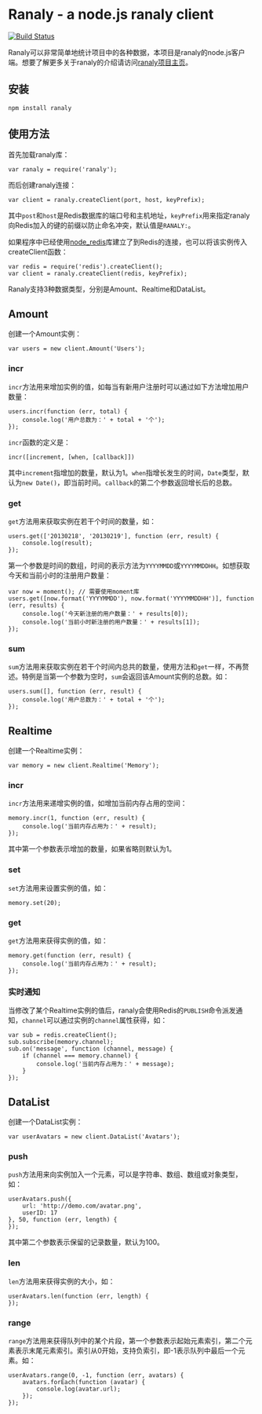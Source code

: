 # Ranaly - a node.js ranaly client
[![Build Status](https://travis-ci.org/luin/node_ranaly.png?branch=master)](https://travis-ci.org/luin/node_ranaly)

Ranaly可以非常简单地统计项目中的各种数据，本项目是ranaly的node.js客户端。想要了解更多关于ranaly的介绍请访问[ranaly项目主页](https://github.com/luin/ranaly)。

## 安装

	npm install ranaly

## 使用方法
首先加载ranaly库：
	
	var ranaly = require('ranaly');

而后创建ranaly连接：

	var client = ranaly.createClient(port, host, keyPrefix);

其中`post`和`host`是Redis数据库的端口号和主机地址，`keyPrefix`用来指定ranaly向Redis加入的键的前缀以防止命名冲突，默认值是`RANALY:`。

如果程序中已经使用[node_redis](https://github.com/mranney/node_redis)库建立了到Redis的连接，也可以将该实例传入createClient函数：

	var redis = require('redis').createClient();
	var client = ranaly.createClient(redis, keyPrefix);

Ranaly支持3种数据类型，分别是Amount、Realtime和DataList。
## Amount
创建一个Amount实例：

	var users = new client.Amount('Users');

### incr
`incr`方法用来增加实例的值，如每当有新用户注册时可以通过如下方法增加用户数量：
	
	users.incr(function (err, total) {
		console.log('用户总数为：' + total + '个');
	});

`incr`函数的定义是：

	incr([increment, [when, [callback]])

其中`increment`指增加的数量，默认为1。`when`指增长发生的时间，`Date`类型，默认为`new Date()`，即当前时间。`callback`的第二个参数返回增长后的总数。

### get
`get`方法用来获取实例在若干个时间的数量，如：

	users.get(['20130218', '20130219'], function (err, result) {
		console.log(result);
	});

第一个参数是时间的数组，时间的表示方法为`YYYYMMDD`或`YYYYMMDDHH`。如想获取今天和当前小时的注册用户数量：

	var now = moment(); // 需要使用moment库
	users.get([now.format('YYYYMMDD'), now.format('YYYYMMDDHH')], function (err, results) {
		console.log('今天新注册的用户数量：' + results[0]);
		console.log('当前小时新注册的用户数量：' + results[1]);
	});

### sum
`sum`方法用来获取实例在若干个时间内总共的数量，使用方法和`get`一样，不再赘述。特例是当第一个参数为空时，`sum`会返回该Amount实例的总数。如：

	users.sum([], function (err, result) {
		console.log('用户总数为：' + total + '个');
	});
	
## Realtime
创建一个Realtime实例：

	var memory = new client.Realtime('Memory');

### incr
`incr`方法用来递增实例的值，如增加当前内存占用的空间：

	memory.incr(1, function (err, result) {
		console.log('当前内存占用为：' + result);
	});

其中第一个参数表示增加的数量，如果省略则默认为1。

### set
`set`方法用来设置实例的值，如：

	memory.set(20);

### get
`get`方法用来获得实例的值，如：

	memory.get(function (err, result) {
		console.log('当前内存占用为：' + result);
	});

### 实时通知
当修改了某个Realtime实例的值后，ranaly会使用Redis的`PUBLISH`命令派发通知，`channel`可以通过实例的`channel`属性获得，如：

	var sub = redis.createClient();
	sub.subscribe(memory.channel);
	sub.on('message', function (channel, message) {
		if (channel === memory.channel) {
			console.log('当前内存占用为：' + message);
		}
	});

## DataList
创建一个DataList实例：

	var userAvatars = new client.DataList('Avatars');

### push
`push`方法用来向实例加入一个元素，可以是字符串、数组、数组或对象类型，如：

	userAvatars.push({
		url: 'http://demo.com/avatar.png',
		userID: 17
	}, 50, function (err, length) {
	});

其中第二个参数表示保留的记录数量，默认为100。

### len
`len`方法用来获得实例的大小，如：

	userAvatars.len(function (err, length) {
	});

### range
`range`方法用来获得队列中的某个片段，第一个参数表示起始元素索引，第二个元素表示末尾元素索引。索引从0开始，支持负索引，即-1表示队列中最后一个元素。如：

	userAvatars.range(0, -1, function (err, avatars) {
		avatars.forEach(function (avatar) {
			console.log(avatar.url);
		});
	});